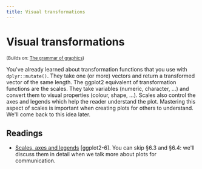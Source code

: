 ```yaml
---
title: Visual transformations
---
```


<!-- Generated automatically from vis-transformation.yml. Do not edit by hand -->

# Visual transformations
<small>(Builds on: [The grammar of graphics](vis-theory.md))</small>

You've already learned about transformation functions that you use with `dplyr::mutate()`. They take one (or more) vectors and return a transformed vector of the same length. The ggplot2 equivalent of transformation functions are the scales. They take variables (numeric, character, ...) and convert them to visual properties (colour, shape, ...).
Scales also control the axes and legends which help the reader understand the plot. Mastering this aspect of scales is important when creating plots for others to understand. We'll come back to this idea later.

## Readings

  * [Scales, axes and legends](http://link.springer.com.ezproxy.stanford.edu/chapter/10.1007/978-3-319-24277-4_6) [ggplot2-6].
    You can skip §6.3 and §6.4: we'll discuss them in detail when we talk more
    about plots for communication.




